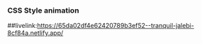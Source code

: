 ### CSS Style animation
##livelink:https://65da02df4e62420789b3ef52--tranquil-jalebi-8cf84a.netlify.app/
